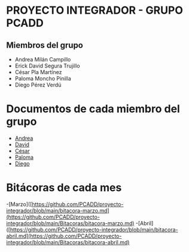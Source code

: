 # PROYECTO INTEGRADOR - GRUPO PCADD

## Miembros del grupo
- Andrea Milán Campillo
- Erick David Segura Trujillo
- César Pla Martínez
- Paloma Moncho Pinilla
- Diego Pérez Verdú 

# Documentos de cada miembro del grupo
- [Andrea](https://github.com/PCADD/proyecto-integrador/blob/main/Miembros/andrea-milan.md)
- [David](https://github.com/PCADD/proyecto-integrador/blob/main/Miembros/david-segura.md)
- [César](https://github.com/PCADD/proyecto-integrador/blob/main/Miembros/cesar-pla.md)
- [Paloma](https://github.com/PCADD/proyecto-integrador/blob/main/Miembros/paloma-moncho.md)
- [Diego](https://github.com/PCADD/proyecto-integrador/blob/main/Miembros/Diego-P%C3%A9rez.md)

# Bitácoras de cada mes
-[Marzo]([https://github.com/PCADD/proyecto-integrador/blob/main/bitacora-marzo.md](https://github.com/PCADD/proyecto-integrador/blob/main/Bitacoras/bitacora-marzo.md)
-[Abril]([https://github.com/PCADD/proyecto-integrador/blob/main/bitacora-abril.md](https://github.com/PCADD/proyecto-integrador/blob/main/Bitacoras/bitacora-abril.md)
